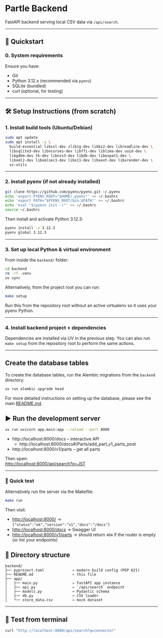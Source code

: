 # Partle Backend

FastAPI backend serving local CSV data via `/api/search`.

---

## 🚀 Quickstart

### 0. System requirements

Ensure you have:

- Git
- Python 3.12.x (recommended via `pyenv`)
- SQLite (bundled)
- curl (optional, for testing)

---

## 🛠️ Setup Instructions (from scratch)

### 1. Install build tools (Ubuntu/Debian)

```bash
sudo apt update
sudo apt install -y \
  build-essential libssl-dev zlib1g-dev libbz2-dev libreadline-dev \
  libsqlite3-dev libncurses-dev libffi-dev liblzma-dev uuid-dev \
  libgdbm-dev tk-dev libnss3-dev libdb-dev libexpat1-dev \
  libxml2-dev libxmlsec1-dev libx11-dev libxext-dev libxrender-dev \
  xz-utils
```

---

### 2. Install pyenv (if not already installed)

```bash
git clone https://github.com/pyenv/pyenv.git ~/.pyenv
echo 'export PYENV_ROOT="$HOME/.pyenv"' >> ~/.bashrc
echo 'export PATH="$PYENV_ROOT/bin:$PATH"' >> ~/.bashrc
echo 'eval "$(pyenv init -)"' >> ~/.bashrc
source ~/.bashrc
```

Then install and activate Python 3.12.3:

```bash
pyenv install -s 3.12.3
pyenv global 3.12.3
```

---

### 3. Set up local Python & virtual environment

From inside the `backend/` folder:

```bash
cd backend
rm -rf .venv
uv sync
```

Alternatively, from the project root you can run:

```bash
make setup
```
Run this from the repository root without an active virtualenv so it uses your
pyenv Python.

---

### 4. Install backend project + dependencies

Dependencies are installed via UV in the previous step. You can also run
`make setup` from the repository root to perform the same actions.

---

## Create the database tables

To create the database tables, run the Alembic migrations from the `backend` directory:

```bash
uv run alembic upgrade head
```

For more detailed instructions on setting up the database, please see the main [README.md](../../README.md#database-setup).

## ▶️ Run the development server

```bash
uv run uvicorn app.main:app --reload --port 8000
```

- http://localhost:8000/docs – interactive API
    - http://localhost:8000/docs#/Parts/add_part_v1_parts_post
- http://localhost:8000/v1/parts – get all parts

Then open:  
[http://localhost:8000/api/search?q=JST](http://localhost:8000/api/search?q=JST)

---

### 🧪 Quick test

Alternatively run the server via the Makefile:

```bash
make run
```

Then visit:

- <http://localhost:8000/> → `{"status":"ok","version":"v1","docs":"/docs"}`
- <http://localhost:8000/docs> → Swagger UI
- <http://localhost:8000/v1/parts> → should return `404` if the router is empty (or list your endpoints)

## 📂 Directory structure

```
backend/
├── pyproject.toml             ← modern build config (PEP 621)
├── README.md                  ← this file
├── app/
│   ├── main.py                ← FastAPI app instance
│   ├── api.py                 ← `/api/search` endpoint
│   ├── models.py              ← Pydantic schema
│   ├── db.py                  ← CSV loader
│   └── store_data.csv         ← mock dataset
```

---

## 🧪 Test from terminal

```bash
curl "http://localhost:8000/api/search?q=connector"
```

